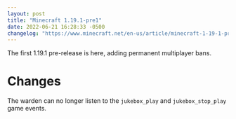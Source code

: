 ```yaml
---
layout: post
title: "Minecraft 1.19.1-pre1"
date: 2022-06-21 16:28:33 -0500
changelog: "https://www.minecraft.net/en-us/article/minecraft-1-19-1-pre-release-1"
---
```


The first 1.19.1 pre-release is here, adding permanent multiplayer bans.

# Changes

The warden can no longer listen to the `jukebox_play` and `jukebox_stop_play` game events.


